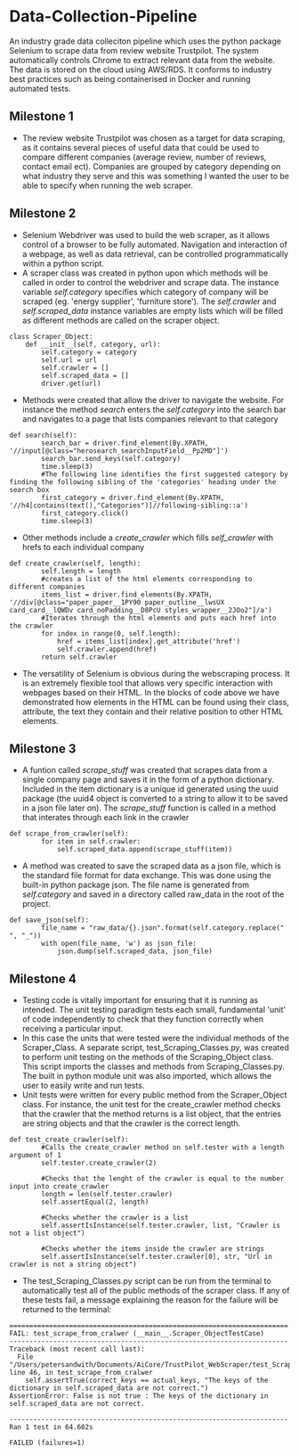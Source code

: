 # Data-Collection-Pipeline
An industry grade data colleciton pipeline which uses the python package Selenium to scrape data from review website Trustpilot. The system automatically controls Chrome to extract relevant data from the website. The data is stored on the cloud using AWS/RDS. It conforms to industry best practices such as being containerised in Docker and running automated tests.

## Milestone 1
- The review website Trustpilot was chosen as a target for data scraping, as it contains several pieces of useful data that could be used to compare different companies (average review, number of reviews, contact email ect). Companies are grouped by category depending on what industry they serve and this was something I wanted the user to be able to specify when running the web scraper.

## Milestone 2
- Selenium Webdriver was used to build the web scraper, as it allows control of a browser to be fully automated. Navigation and interaction of a webpage, as well as data retrieval, can be controlled programmatically within a python script.
- A scraper class was created in python upon which methods will be called in order to control the webdriver and scrape data. The instance variable *self.category* specifies which category of company will be scraped (eg. 'energy supplier', 'furniture store'). The *self.crawler* and *self.scraped_data* instance variables are empty lists which will be filled as different methods are called on the scraper object.
```
class Scraper_Object:
    def __init__(self, category, url):
        self.category = category
        self.url = url
        self.crawler = []
        self.scraped_data = []
        driver.get(url)
```
- Methods were created that allow the driver to navigate the website. For instance the method *search* enters the *self.category* into the search bar and navigates to a page that lists companies relevant to that category
```
def search(self):
        search_bar = driver.find_element(By.XPATH, '//input[@class="herosearch_searchInputField__Pp2MD"]')
        search_bar.send_keys(self.category)
        time.sleep(3)
        #The following line identifies the first suggested category by finding the following sibling of the 'categories' heading under the search box
        first_category = driver.find_element(By.XPATH, '//h4[contains(text(),"Categories")]//following-sibling::a')
        first_category.click()
        time.sleep(3)
```
- Other methods include a *create_crawler* which fills *self_crawler* with hrefs to each individual company
```
def create_crawler(self, length):
        self.length = length
        #creates a list of the html elements corresponding to different companies 
        items_list = driver.find_elements(By.XPATH, '//div[@class="paper_paper__1PY90 paper_outline__lwsUX card_card__lQWDv card_noPadding__D8PcU styles_wrapper__2JOo2"]/a')
        #Iterates through the html elements and puts each href into the crawler
        for index in range(0, self.length):
            href = items_list[index].get_attribute('href')
            self.crawler.append(href)
        return self.crawler
```
- The versatility of Selenium is obvious during the webscraping process. It is an extremely flexible tool that allows very specific interaction with webpages based on their HTML. In the blocks of code above we have demonstrated how elements in the HTML can be found using their class, attribute, the text they contain and their relative position to other HTML elements.

## Milestone 3
- A funtion called *scrape_stuff* was created that scrapes data from a single company page and saves it in the form of a python dictionary. Included in the item dictionary is a unique id generated using the uuid package (the uuid4 object is converted to a string to allow it to be saved in a json file later on). The *scrape_stuff* function is called in a method that interates through each link in the crawler
```
def scrape_from_crawler(self):
        for item in self.crawler:
            self.scraped_data.append(scrape_stuff(item))
```
- A method was created to save the scraped data as a json file, which is the standard file format for data exchange. This was done using the built-in python package json. The file name is generated from *self.category* and saved in a directory called raw_data in the root of the project.
```
def save_json(self):
        file_name = "raw_data/{}.json".format(self.category.replace(" ", "_"))
        with open(file_name, 'w') as json_file:
            json.dump(self.scraped_data, json_file)
```
## Milestone 4
- Testing code is vitally important for ensuring that it is running as intended. The unit testing paradigm tests each small, fundamental 'unit' of code independently to check that they function correctly when receiving a particular input.
- In this case the units that were tested were the individual methods of the Scraper_Class. A separate script, test_Scraping_Classes.py, was created to perform unit testing on the methods of the Scraping_Object class. This script imports the classes and methods from Scraping_Classes.py. The built in python module unit was also imported, which allows the user to easily write and run tests.
- Unit tests were written for every public method from the Scraper_Object class. For instance, the unit test for the create_crawler method checks that the crawler that the method returns is a list object, that the entries are string objects and that the crawler is the correct length. 
```
def test_create_crawler(self):
        #Calls the create_crawler method on self.tester with a length argument of 1
        self.tester.create_crawler(2)
    
        #Checks that the lenght of the crawler is equal to the number input into create_crawler
        length = len(self.tester.crawler)
        self.assertEqual(2, length)
        
        #Checks whether the crawler is a list
        self.assertIsInstance(self.tester.crawler, list, "Crawler is not a list object")
        
        #Checks whether the items inside the crawler are strings
        self.assertIsInstance(self.tester.crawler[0], str, "Url in crawler is not a string object")
```
- The test_Scraping_Classes.py script can be run from the terminal to automatically test all of the public methods of the scraper class. If any of these tests fail, a message explaining the reason for the failure will be returned to the terminal:
```
======================================================================
FAIL: test_scrape_from_cralwer (__main__.Scraper_ObjectTestCase)
----------------------------------------------------------------------
Traceback (most recent call last):
  File "/Users/petersandwith/Documents/AiCore/TrustPilot_WebScraper/test_Scraping_Classes.py", line 46, in test_scrape_from_cralwer
    self.assertTrue(correct_keys == actual_keys, "The keys of the dictionary in self.scraped_data are not correct.")
AssertionError: False is not true : The keys of the dictionary in self.scraped_data are not correct.

----------------------------------------------------------------------
Ran 1 test in 64.602s

FAILED (failures=1)
```
